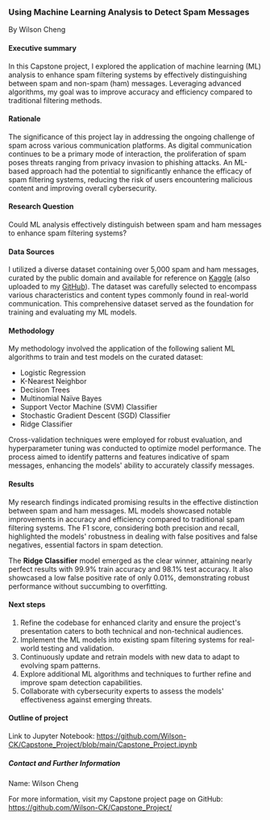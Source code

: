 ### Using Machine Learning Analysis to Detect Spam Messages

By Wilson Cheng

#### Executive summary

In this Capstone project, I explored the application of machine learning (ML) analysis to enhance spam filtering systems by effectively distinguishing between spam and non-spam (ham) messages. Leveraging advanced algorithms, my goal was to improve accuracy and efficiency compared to traditional filtering methods.

#### Rationale
The significance of this project lay in addressing the ongoing challenge of spam across various communication platforms. As digital communication continues to be a primary mode of interaction, the proliferation of spam poses threats ranging from privacy invasion to phishing attacks. An ML-based approach had the potential to significantly enhance the efficacy of spam filtering systems, reducing the risk of users encountering malicious content and improving overall cybersecurity.

#### Research Question
Could ML analysis effectively distinguish between spam and ham messages to enhance spam filtering systems?

#### Data Sources
I utilized a diverse dataset containing over 5,000 spam and ham messages, curated by the public domain and available for reference on [Kaggle](https://www.kaggle.com/code/abdallahwagih/spam-emails-detection-using-naive-bayes) (also uploaded to my [GitHub](https://github.com/Wilson-CK/Capstone_Project/blob/main/spam.csv)). The dataset was carefully selected to encompass various characteristics and content types commonly found in real-world communication. This comprehensive dataset served as the foundation for training and evaluating my ML models.

#### Methodology
My methodology involved the application of the following salient ML algorithms to train and test models on the curated dataset:
* Logistic Regression
* K-Nearest Neighbor
* Decision Trees
* Multinomial Naïve Bayes
* Support Vector Machine (SVM) Classifier
* Stochastic Gradient Descent (SGD) Classifier
* Ridge Classifier

Cross-validation techniques were employed for robust evaluation, and hyperparameter tuning was conducted to optimize model performance. The process aimed to identify patterns and features indicative of spam messages, enhancing the models' ability to accurately classify messages.

#### Results
My research findings indicated promising results in the effective distinction between spam and ham messages. ML models showcased notable improvements in accuracy and efficiency compared to traditional spam filtering systems. The F1 score, considering both precision and recall, highlighted the models' robustness in dealing with false positives and false negatives, essential factors in spam detection.

The **Ridge Classifier** model emerged as the clear winner, attaining nearly perfect results with 99.9% train accuracy and 98.1% test accuracy. It also showcased a low false positive rate of only 0.01%, demonstrating robust performance without succumbing to overfitting.

#### Next steps
1. Refine the codebase for enhanced clarity and ensure the project's presentation caters to both technical and non-technical audiences.
2. Implement the ML models into existing spam filtering systems for real-world testing and validation.
3. Continuously update and retrain models with new data to adapt to evolving spam patterns.
4. Explore additional ML algorithms and techniques to further refine and improve spam detection capabilities.
5. Collaborate with cybersecurity experts to assess the models' effectiveness against emerging threats.

#### Outline of project

Link to Jupyter Notebook: https://github.com/Wilson-CK/Capstone_Project/blob/main/Capstone_Project.ipynb

##### Contact and Further Information

Name: Wilson Cheng

For more information, visit my Capstone project page on GitHub:
https://github.com/Wilson-CK/Capstone_Project/
